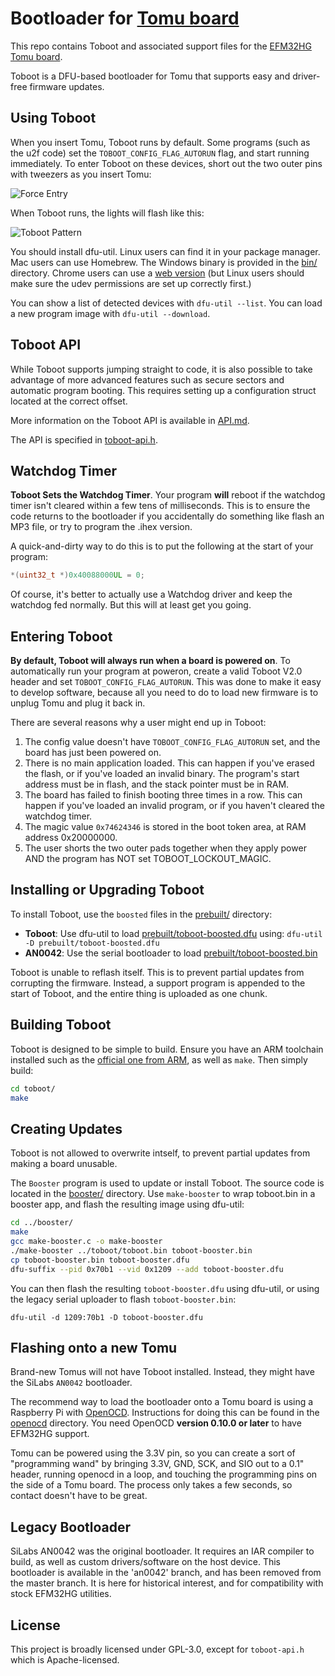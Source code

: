 # Bootloader for [Tomu board](http://tomu.im)

This repo contains Toboot and associated support files for the [EFM32HG Tomu board](https://github.com/im-tomu/tomu-hardware).

Toboot is a DFU-based bootloader for Tomu that supports easy and driver-free firmware updates.

## Using Toboot

When you insert Tomu, Toboot runs by default.  Some programs (such as the u2f code) set the `TOBOOT_CONFIG_FLAG_AUTORUN` flag, and start running immediately.  To enter Toboot on these devices, short out the two outer pins with tweezers as you insert Tomu:

![Force Entry](media/toboot-force.jpg "Force entry into Toboot")

When Toboot runs, the lights will flash like this:

![Toboot Pattern](media/toboot-mode.gif?raw=true "Toboot Pattern")

You should install dfu-util.  Linux users can find it in your package manager.  Mac users can use Homebrew.  The Windows binary is provided in the [bin/](./bin) directory.  Chrome users can use a [web version](https://devanlai.github.io/webdfu/dfu-util/) (but Linux users should make sure the udev permissions are set up correctly first.)

You can show a list of detected devices with `dfu-util --list`.  You can load a new program image with `dfu-util --download`.

## Toboot API

While Toboot supports jumping straight to code, it is also possible to take advantage of more advanced features such as secure sectors and automatic program booting.  This requires setting up a configuration struct located at the correct offset.

More information on the Toboot API is available in [API.md](API.md).

The API is specified in [toboot-api.h](toboot/toboot-api.h).

## Watchdog Timer

**Toboot Sets the Watchdog Timer**.  Your program **will** reboot if the watchdog timer isn't cleared within a few tens of milliseconds.  This is to ensure the code returns to the bootloader if you accidentally do something like flash an MP3 file, or try to program the .ihex version.

A quick-and-dirty way to do this is to put the following at the start of your program:

````c++
*(uint32_t *)0x40088000UL = 0;
````

Of course, it's better to actually use a Watchdog driver and keep the watchdog fed normally.  But this will at least get you going.

## Entering Toboot

**By default, Toboot will always run when a board is powered on**.  To automatically run your program at poweron, create a valid Toboot V2.0 header and set `TOBOOT_CONFIG_FLAG_AUTORUN`.  This was done to make it easy to develop software, because all you need to do to load new firmware is to unplug Tomu and plug it back in.

There are several reasons why a user might end up in Toboot:

1. The config value doesn't have `TOBOOT_CONFIG_FLAG_AUTORUN` set, and the board has just been powered on.
1. There is no main application loaded.  This can happen if you've erased the flash, or if you've loaded an invalid binary.  The program's start address must be in flash, and the stack pointer must be in RAM.
1. The board has failed to finish booting three times in a row.  This can happen if you've loaded an invalid program, or if you haven't cleared the watchdog timer.
1. The magic value `0x74624346` is stored in the boot token area, at RAM address 0x20000000.
1. The user shorts the two outer pads together when they apply power AND the program has NOT set TOBOOT_LOCKOUT_MAGIC.

## Installing or Upgrading Toboot

To install Toboot, use the `boosted` files in the [prebuilt/](./prebuilt) directory:

* **Toboot**: Use dfu-util to load [prebuilt/toboot-boosted.dfu](./prebuilt/toboot-boosted.dfu) using:
`dfu-util -D prebuilt/toboot-boosted.dfu`
* **AN0042**: Use the serial bootloader to load [prebuilt/toboot-boosted.bin](./prebuilt/toboot-boosted.bin)

Toboot is unable to reflash itself.  This is to prevent partial updates from corrupting the firmware.  Instead, a support program is appended to the start of Toboot, and the entire thing is uploaded as one chunk.

## Building Toboot

Toboot is designed to be simple to build.  Ensure you have an ARM toolchain installed such as the [official one from ARM](https://developer.arm.com/open-source/gnu-toolchain/gnu-rm), as well as `make`.  Then simply build:

````sh
cd toboot/
make
````

## Creating Updates

Toboot is not allowed to overwrite intself, to prevent partial updates from making a board unusable.

The `Booster` program is used to update or install Toboot.  The source code is located in the [booster/](./booster) directory.  Use `make-booster` to wrap toboot.bin in a booster app, and flash the resulting image using dfu-util:

````sh
cd ../booster/
make
gcc make-booster.c -o make-booster
./make-booster ../toboot/toboot.bin toboot-booster.bin
cp toboot-booster.bin toboot-booster.dfu
dfu-suffix --pid 0x70b1 --vid 0x1209 --add toboot-booster.dfu
````

You can then flash the resulting `toboot-booster.dfu` using dfu-util, or using the legacy serial uploader to flash `toboot-booster.bin`:

`dfu-util -d 1209:70b1 -D toboot-booster.dfu`

## Flashing onto a new Tomu

Brand-new Tomus will not have Toboot installed.  Instead, they might have the SiLabs `AN0042` bootloader.  

The recommend way to load the bootloader onto a Tomu board is using a Raspberry Pi with
[OpenOCD](http://openocd.org/). Instructions for doing this can be found in the
[openocd](openocd) directory. You need OpenOCD **version 0.10.0 or later** to
have EFM32HG support.

Tomu can be powered using the 3.3V pin, so you can create a sort of "programming wand" by bringing 3.3V, GND, SCK, and SIO out to a 0.1" header, running openocd in a loop, and touching the programming pins on the side of a Tomu board.  The process only takes a few seconds, so contact doesn't have to be great.

## Legacy Bootloader

SiLabs AN0042 was the original bootloader.  It requires an IAR compiler to build, as well as custom drivers/software on the host device.  This bootloader is available in the 'an0042' branch, and has been removed from the master branch.  It is here for historical interest, and for compatibility with stock EFM32HG utilities.

## License

This project is broadly licensed under GPL-3.0, except for `toboot-api.h` which
is Apache-licensed.
